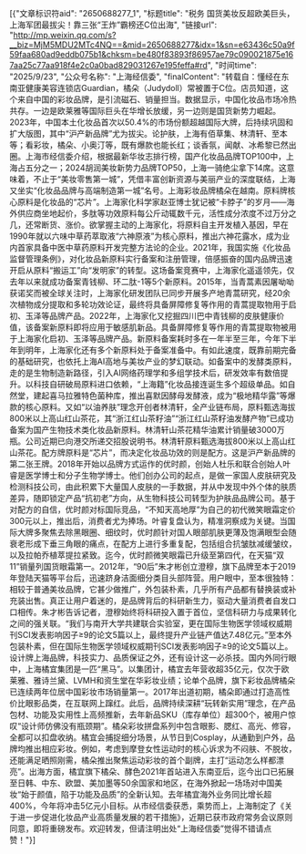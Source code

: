 ﻿[{"文章标识符aid": "2650688277_1", "标题title": "税务 国货美妆反超欧美巨头，上海军团最拔尖！靠三张“王炸”霸榜还C位出海", "链接url": "http://mp.weixin.qq.com/s?__biz=MjM5MDU2MTc4NQ==&mid=2650688277&idx=1&sn=e63436c50a9f59faa680ad9eddb075b1&chksm=be480f83893f86957ae79c090021875e167aa25c77aa918f4e2c0a0bad829031267e195feffa#rd", "时间time": "2025/9/23", "公众号名称": "上海经信委", "finalContent": "转载自：懂经在东南亚健康美容连锁店Guardian，橘朵（Judydoll）常被置于C位。店员知道，这个来自中国的彩妆品牌，是引流磁石、销量担当。数据显示，中国化妆品市场冷热共存。一边是欧莱雅等国际巨头在华增长放缓，另一边则是国货新势力崛起。2023年，中国本土化妆品首次以50.4%的市场份额超越国际大牌，后持续巩固和扩大版图，其中“沪产新品牌”尤为拔尖。论护肤，上海有佰草集、林清轩、至本等；看彩妆，橘朵、小奥汀等，既有爆款也能长红；谈香氛，闻献、冰希黎已然出圈。上海市经信委介绍，根据最新华妆志排行榜，国产化妆品品牌TOP100中，上海占五分之一；2024胡润美妆新势力品牌TOP50，上海一骑绝尘拿下14席。这意味着，不止于“美妆零售第一城”，凭借丰富创新资源与美丽产业的深度联结，上海又坐实“化妆品品牌与高端制造第一城”名号。上海彩妆品牌橘朵在越南。原料牌核心原料是化妆品的“芯片”。上海家化科学家赵亚博士犹记被“卡脖子”的岁月——海外供应商坐地起价，多肽等功效原料每公斤动辄数千元，活性成分浓度不过万分之几，还常断货、涨价。欲掌握主动的上海家化，将原料自主开发植入基因，早在1990年就以六味中草药萃取液“六神原液”为核心原料，推出六神花露水，成为业内首家具备中医中草药原料开发完整方法论的企业。2021年，我国实施《化妆品监督管理条例》，对化妆品新原料实行备案和注册管理，倍感振奋的国内品牌迅速开启从原料“搬运工”向“发明家”的转型。这场备案竞赛中，上海家化遥遥领先，仅去年以来就成功备案青钱柳、环二肽-1等5个新原料。2015年，当青蒿素因屠呦呦获诺奖而被全球关注时，上海家化研发团队已同步开展多产地青蒿研究，经20余次植物成分提取和多轮功效论证，最终将具备屏障修复等作用的青蒿提取物用于启初、玉泽等品牌产品。2022年，上海家化又挖掘四川巴中青钱柳的皮肤健康价值，该备案新原料即将应用于敏感肌新品。具备屏障修复等作用的青蒿提取物被用于上海家化启初、玉泽等品牌产品。新原料备案耗时多在一年半至三年，今年下半年到明年，上海家化还有多个新原料处于备案准备中。有如此速度，既靠前期完备的基础研究，也依托上海AI高地与美妆产业的梦幻联动。如备案中的发酵类原料，走的是生物制造新路径，引入AI网络药理学和多组学技术后，研发效率有数倍提升。以科技自研破局原料进口依赖，“上海籍”化妆品接连诞生多个超级单品。如自然堂，建起喜马拉雅特色菌种库，推出喜默因酵母发酵液，成为“极地精华露”等爆款的核心原料。又如“以油养肤”理念开创者林清轩，全产业链布局，原料甄选海拔800米以上高山红山茶花，其“浙江红山茶籽油”“浙江红山茶籽油发酵产物”已成功备案为国产生物技术类化妆品新原料。林清轩山茶花精华油累计销量破3000万瓶。公司近期已向港交所递交招股说明书。林清轩原料甄选海拔800米以上高山红山茶花。配方牌原料是“芯片”，而决定化妆品功效的则是配方。这是沪产新品牌的第二张王牌。2018年开始以品牌方式运作的优时颜，创始人杜乐和联合创始人叶睿是医学博士和分子生物学博士。他们创办公司的起点，是做一家国人皮肤研究及检测科技公司，由此积累下大量国人皮肤的一手数据，并从中发现中外个体的肤质差异，随即锁定产品“抗初老”方向，从生物科技公司转型为护肤品品牌公司。基于对配方的自信，优时颜对标国际竞品，“不知天高地厚”为自己的初代微笑眼霜定价300元以上，推出后，消费者尤为捧场。叶睿复盘认为，精准洞察成为关键。当国际大牌多聚焦去除黑眼圈、细纹时，优时颜针对国人眼部肌肤更薄及饱满眼型会随衰老形成下垂三角眼的痛点，在配方上进行多重复配，包括组合抗皱肽减缓皱纹，以及拉帕乔植萃提拉紧致。迄今，优时颜微笑眼霜已升级至第四代，在天猫“双11”销量列国货眼霜第一。2012年，“90后”朱才彬创立澄穆，旗下品牌至本于2019年登陆天猫等平台后，迅速跻身洁面细分类目头部阵营。用户眼中，至本很独特：相较于普通美妆品牌，它甚少做推广，外包装朴素，几乎所有产品都有替换装或补充装出售。真正让用户着迷的，是品牌背后的科研新生力，驱动大量消费者自发口口相传。朱才彬告诉记者，澄穆始终将科研投入置于首位，坚信科研力与成果转化之间的强关联。“我们与南开大学共建联合实验室，更在国际生物医学领域权威期刊SCI发表影响因子≥9的论文5篇以上，最终提升产业链产值达7.48亿元。”至本外包装朴素，但在国际生物医学领域权威期刊SCI发表影响因子≥9的论文5篇以上。设计牌上海品牌，科技实力、品质保证之外，还有设计这一必杀技。国内外同行眼中，上海橘宜集团是一匹“黑马”。以集团计，橘宜去年营收超35亿元，仅次于欧莱雅、雅诗兰黛、LVMH和资生堂在华彩妆业绩；论单个品牌，旗下彩妆品牌橘朵已连续两年位居中国彩妆市场销量第一。2017年出道初期，橘朵即通过打造高性价比眼影品类，在互联网上蹿红。此后，品牌持续深耕“玩转新实用”理念，在产品包材、功能及实用性上高频推新，去年新品SKU（库存单位）超300个，被用户惊叹“设计师仿佛没有瓶颈期”。橘朵彩妆拼盘系列中包含眼影、腮红、高光、修容，全都可以扣盘收纳。橘宜会捕捉细分场景，从节日到Cosplay，从通勤到户外，品牌均推出相应彩妆。例如，考虑到摩登女性运动时的核心诉求为不闷肤、不脱妆，还能满足晒照刚需，橘朵推出聚焦运动彩妆的首个副牌，主打“运动怎么样都漂亮”。出海方面，橘宜旗下橘朵、酵色2021年首站进入东南亚后，迄今出口已拓展至日韩、中东、欧盟、美加墨等50余国家和地区，在海外掀起一场场对中国美妆“始于颜值，陷于功能及品质”的全新认知。去年橘宜海外业务同比增长超400%，今年将冲击5亿元小目标。从市经信委获悉，乘势而上，上海制定了《关于进一步促进化妆品产业高质量发展的若干措施》，近期已获市政府常务会议原则同意，即将重磅发布。欢迎转发，但请注明出处“上海经信委”觉得不错请点赞！"}]